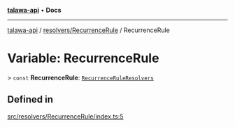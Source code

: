 [**talawa-api**](../../../README.md) • **Docs**

***

[talawa-api](../../../modules.md) / [resolvers/RecurrenceRule](../README.md) / RecurrenceRule

# Variable: RecurrenceRule

\> `const` **RecurrenceRule**: [`RecurrenceRuleResolvers`](../../../types/generatedGraphQLTypes/type-aliases/RecurrenceRuleResolvers.md)

## Defined in

[src/resolvers/RecurrenceRule/index.ts:5](https://github.com/PalisadoesFoundation/talawa-api/blob/bba5d82264abb62b9e358a3d3fe1af18a8a8f6e4/src/resolvers/RecurrenceRule/index.ts#L5)
